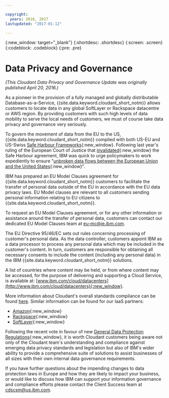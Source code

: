 ```yaml
---

copyright:
  years: 2016, 2017
lastupdated: "2017-01-12"

---
```


{:new_window: target="_blank"}
{:shortdesc: .shortdesc}
{:screen: .screen}
{:codeblock: .codeblock}
{:pre: .pre}

# Data Privacy and Governance

_(This Cloudant Data Privacy and Governance Update was originally published April 20, 2016.)_

As a pioneer in the provision of a fully managed and globally distributable Database-as-a-Service,
{{site.data.keyword.cloudant_short_notm}} allows customers to locate data in any
global SoftLayer or Rackspace datacentre or AWS region.
By providing customers with such high levels of data mobility to serve the local needs of customers,
we must of course take data privacy and governance very seriously.

To govern the movement of data from the EU to the US,
{{site.data.keyword.cloudant_short_notm}} complied with both US-EU and US-Swiss
[Safe Harbour Frameworks](https://safeharbor.export.gov/companyinfo.aspx?id=29450){:new_window}.
Following last year's ruling of the European Court of Justice that
[invalidated](http://curia.europa.eu/juris/document/document.jsf?text=&docid=169195&pageIndex=0&doclang=en&mode=req&dir=&occ=first&part=1&cid=113326){:new_window}
the Safe Harbour agreement,
IBM was quick to urge policymakers to work expediently
to ensure "[unbroken data flows between the European Union and the United States](http://www.ibm.com/ibm/ibmgra/safe_harbor_10062015.html){:new_window}".

IBM has prepared an EU Model Clauses agreement for {{site.data.keyword.cloudant_short_notm}} customers
to facilitate the transfer of personal data outside of the EU
in accordance with the EU data privacy laws.
EU Model clauses are relevant to all customers
sending personal information relating to EU citizens to {{site.data.keyword.cloudant_short_notm}}.

To request an EU Model Clauses agreement,
or for any other information or assistance around the transfer of personal data,
customers can contact our dedicated EU Model Clauses team at [eu-mc@ie.ibm.com](mailto:eu-mc@ie.ibm.com).

The EU Directive 95/46/EC sets out rules concerning processing of customer's personal data.
As the data controller,
customers appoint IBM as a data processor to process any personal data which may be included in the customer's content.
In turn,
customers are responsible for obtaining all necessary consents
to include the content (including any personal data) in the IBM {{site.data.keyword.cloudant_short_notm}} solutions.

A list of countries where content may be held,
or from where content may be accessed,
for the purpose of delivering and supporting a Cloud Service,
is available at:
[www.ibm.com/cloud/datacenters](http://www.ibm.com/cloud/datacenters){:new_window}.

More information about Cloudant's overall standards compliance can be found
[here](cloudantcompliance.html).
Similar information can be found for our IaaS partners:

-   [Amazon](https://aws.amazon.com/compliance/){:new_window}
-   [Rackspace](http://www.rackspace.co.uk/certifications){:new_window}
-   [SoftLayer](http://www.softlayer.com/compliance){:new_window}

Following the recent vote in favour of new
[General Data Protection Regulations](http://www.engadget.com/2016/04/14/eu-data-protection-rules/){:new_window},
it is worth Cloudant customers being aware not only of the Cloudant team's understanding and
compliance against emerging data privacy standards and legislation
but also of IBM's wider ability to provide a comprehensive suite of solutions
to assist businesses of all sizes with their own internal data governance requirements.

If you have further questions about the impending changes to data protection laws in Europe
and how they are likely to impact your business,
or would like to discuss how IBM can support your information governance
and compliance efforts please contact the Client Success team at [cdscsm@us.ibm.com](mailto:cdscsm@us.ibm.com). 